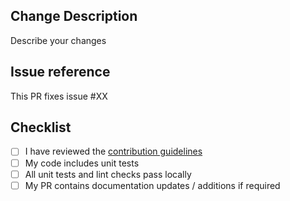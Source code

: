 ## Change Description

Describe your changes

## Issue reference

This PR fixes issue #XX

## Checklist

- [ ] I have reviewed the [contribution guidelines](../CONTRIBUTING.md)
- [ ] My code includes unit tests
- [ ] All unit tests and lint checks pass locally
- [ ] My PR contains documentation updates / additions if required
